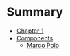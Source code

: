 # Summary

- [Chapter 1](./chapter_1.md)
- [Components](./components/index.md)
  - [Marco Polo](./components/marco-polo/index.md)
